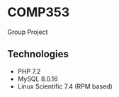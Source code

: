 # COMP353
Group Project

## Technologies
- PHP 7.2
- MySQL 8.0.16
- Linux Scientific 7.4 (RPM based)
